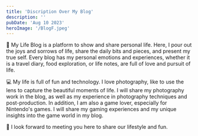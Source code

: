 ```yaml
---
title: 'Discription Over My Blog'
description: ''
pubDate: 'Aug 10 2023'
heroImage: '/BlogF.jpeg'
---
```


🥰 My Life Blog is a platform to show and share personal life. Here, I pour out the joys and sorrows of life, share the daily bits and pieces, and present my true self. Every blog has my personal emotions and experiences, whether it is a travel diary, food exploration, or life notes, are full of love and pursuit of life.

💻 My life is full of fun and technology. I love photography, like to use the lens to capture the beautiful moments of life. I will share my photography work in the blog, as well as my experience in photography techniques and post-production. In addition, I am also a game lover, especially for Nintendo's games. I will share my gaming experiences and my unique insights into the game world in my blog.

🌹 I look forward to meeting you here to share our lifestyle and fun.
